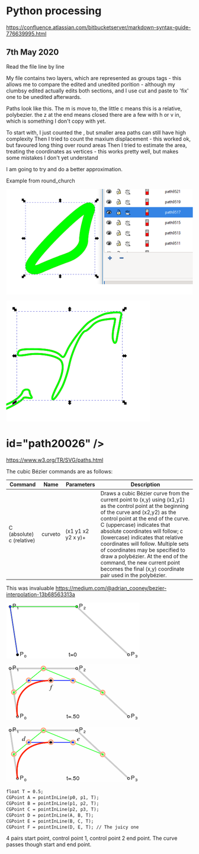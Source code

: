 # Python processing

https://confluence.atlassian.com/bitbucketserver/markdown-syntax-guide-776639995.html

## 7th May 2020 ##

Read the file line by line

My file contains two layers, which are represented as groups <g> tags - this allows me to compare the edited and unedited porition - although my clumbsy edited actually edits both sections, and I use cut and paste to 'fix' one to be unedited afterwards.

Paths look like this.
The m is move to, 
the little c means this is a relative, polybezier.
the z at the end means closed
there are a few with h or v in, which is something I don't copy with yet.

To start with, I just counted the , but smaller area paths can still have high complexity
Then I tried to count the maxium displacement - this worked ok, but favoured long thing over round areas
Then I tried to estimate the area, treating the coordinates as vertices - this works pretty well, but makes some mistakes I don't yet understand

I am going to try and do a better approximation.

Example from round_church

![Path 9517](./README_IMG/9517.png)

![Path 20026](./README_IMG/20026.png)

#       id="path20026" />
<path
       style="fill:none;stroke:#ff0000;stroke-width:4.75441"
       d="m 4644.4095,-2548.3896 c 0,-3.5888
       5.4618,-17.2226
       12.1128,-30.2972 
       16.7193,-32.8657 
       19.9951,-59.5102 
       8.5584,-69.6047 
       -13.504,-11.9192 
       -53.5095,-18.6102 
       -83.053,-13.8908 
       -28.3172,4.5236 
       -30.4106,3.9963 -26.3313,-6.6333 2.1808,-5.684 10.6209,-7.3367 37.4652,-7.3367 38.9853,0 61.8412,5.1796 73.2651,16.6034 7.1663,7.1665 8.4357,6.2244 16.8068,-12.4727 8.8095,-19.6765 33.7221,-53.1188 52.8358,-70.926 10.1483,-9.4546 39.2933,-24.6833 50.9526,-26.6237 28.2093,-4.6946 40.3298,-3.7252 38.5725,3.0851 -1.0117,3.9224 -2.2978,10.3409 -2.8578,14.2633 -0.5601,3.9224 -2.5303,14.6198 -4.3793,23.7721 -1.8485,9.1522 -3.8882,20.3226 -4.5319,24.823 -1.9417,13.5655 -7.1421,15.0562 -10.1878,2.9204 -1.5756,-6.2776 -0.7303,-20.9135 1.8785,-32.5243 2.6087,-11.6108 4.1434,-21.7105 3.4103,-22.4436 -0.7331,-0.7332 -11.8451,0.1022 -24.6935,1.8561 -16.9475,2.3136 -26.8206,6.886 -35.9652,16.6559 -6.9329,7.4068 -14.5038,13.4669 -16.8244,13.4669 -10.009,0 -34.8409,51.7177 -42.2316,87.9566 -4.2666,20.9194 -13.2477,48.2348 -19.9581,60.7007 -13.6166,25.2942 -24.877,37.373 -24.8441,26.6495 z"
       id="path20026" />


https://www.w3.org/TR/SVG/paths.html

The cubic Bézier commands are as follows:

| Command     | Name    | Parameters | Description |
| -------     | -----   | ---------- | ----------- |
| C (absolute) c (relative) | curveto | (x1 y1 x2 y2 x y)+ | Draws a cubic Bézier curve from the current point to (x,y) using (x1,y1) as the control point at the beginning of the curve and (x2,y2) as the control point at the end of the curve. C (uppercase) indicates that absolute coordinates will follow; c (lowercase) indicates that relative coordinates will follow. Multiple sets of coordinates may be specified to draw a polybézier. At the end of the command, the new current point becomes the final (x,y) coordinate pair used in the polybézier. |


This was invaluable https://medium.com/@adrian_cooney/bezier-interpolation-13b68563313a

![Cubic Bezier: How it work](./README_IMG/bez.gif)

![Code for point at T](./README_IMG/bez.png)

![solver](./README_IMG/solver.png)

```
float T = 0.5;
CGPoint A = pointInLine(p0, p1, T);
CGPoint B = pointInLine(p1, p2, T);
CGPoint C = pointInLine(p2, p3, T);
CGPoint D = pointInLine(A, B, T);
CGPoint E = pointInLine(B, C, T);
CGPoint F = pointInLine(D, E, T); // The juicy one
```




4 pairs
start point, control point 1, control point 2 end point.
The curve passes though start and end point.
